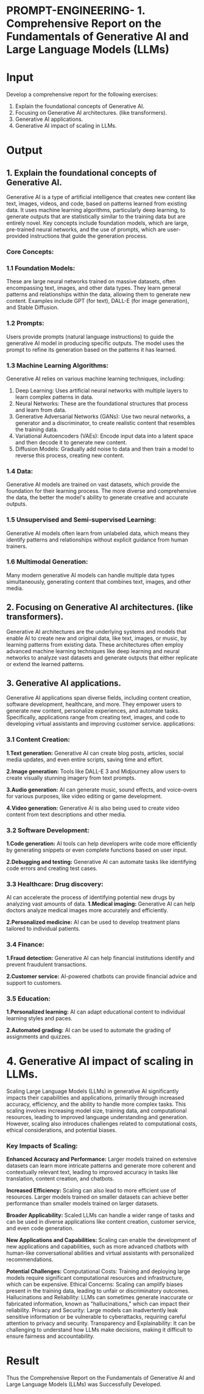 # PROMPT-ENGINEERING- 1.	Comprehensive Report on the Fundamentals of Generative AI and Large Language Models (LLMs)

# Input
Develop a comprehensive report for the following exercises:
1.	Explain the foundational concepts of Generative AI. 
2.	Focusing on Generative AI architectures. (like transformers).
3.	Generative AI applications.
4.	Generative AI impact of scaling in LLMs.

# Output
## 1. Explain the foundational concepts of Generative AI. 
   Generative AI is a type of artificial intelligence that creates new content like text, images, videos, and code, based on patterns learned
from existing data. It uses machine learning algorithms, particularly deep learning, to generate outputs that are statistically similar to the 
training data but are entirely novel. Key concepts include foundation models, which are large, pre-trained neural networks, and the use of 
prompts, which are user-provided instructions that guide the generation process. 
### Core Concepts:
### 1.1 Foundation Models:
These are large neural networks trained on massive datasets, often encompassing text, images, and other data types. They learn general patterns and
relationships within the data, allowing them to generate new content.
Examples include GPT (for text), DALL-E (for image generation), and Stable Diffusion. 
### 1.2 Prompts: 
Users provide prompts (natural language instructions) to guide the generative AI model in producing specific outputs. The model uses the 
prompt to refine its generation based on the patterns it has learned. 
### 1.3 Machine Learning Algorithms: 
Generative AI relies on various machine learning techniques, 
including:
   1. Deep Learning: Uses artificial neural networks with multiple layers to learn complex patterns in data.
   2. Neural Networks: These are the foundational structures that process and learn from data. 
   3. Generative Adversarial Networks (GANs): Use two neural networks, a generator and a discriminator, to create realistic content that resembles the training data. 
   4. Variational Autoencoders (VAEs): Encode input data into a latent space and then decode it to generate new content. 
   5. Diffusion Models: Gradually add noise to data and then train a model to reverse this process, creating new content. 
### 1.4 Data:
   Generative AI models are trained on vast datasets, which provide the foundation for their learning process. The more diverse and comprehensive the
data, the better the model's ability to generate creative and accurate outputs. 
### 1.5 Unsupervised and Semi-supervised Learning:
   Generative AI models often learn from unlabeled data, which means they identify patterns
and relationships without explicit guidance from human trainers.
### 1.6 Multimodal Generation:
 Many modern generative AI models can handle multiple data types simultaneously, generating content that combines text, images, and other media.

## 2. Focusing on Generative AI architectures. (like transformers).
   Generative AI architectures are the underlying systems and models that enable AI to create new and original data, like text, images, or music,
by learning patterns from existing data. These architectures often employ advanced machine learning techniques like deep learning and neural
networks to analyze vast datasets and generate outputs that either replicate or extend the learned patterns. 

## 3. Generative AI applications.
   Generative AI applications span diverse fields, including content creation, software development, healthcare, and more. They empower users to generate new content,
personalize experiences, and automate tasks. Specifically, applications range from creating text, images, and code to developing virtual assistants and improving customer service. 
applications:
### 3.1 Content Creation:
**1.Text generation:** Generative AI can create blog posts, articles, social media updates, and even entire scripts, saving time and effort. 

**2.Image generation:** Tools like DALL-E 3 and Midjourney allow users to create visually stunning imagery from text prompts. 

**3.Audio generation:** AI can generate music, sound effects, and voice-overs for various purposes, like video editing or game development. 

**4.Video generation:** Generative AI is also being used to create video content from text descriptions and other media. 

### 3.2 Software Development:
**1.Code generation:** AI tools can help developers write code more efficiently by generating snippets or even complete 
functions based on user input.

**2.Debugging and testing:** Generative AI can automate tasks like identifying code errors and creating test cases. 

### 3.3 Healthcare: Drug discovery:
AI can accelerate the process of identifying potential new drugs by analyzing vast amounts of data. 
**1.Medical imaging:** Generative AI can help doctors analyze medical images more accurately and efficiently. 

**2.Personalized medicine:** AI can be used to develop treatment plans tailored to individual patients.

### 3.4 Finance: 
**1.Fraud detection:** Generative AI can help financial institutions identify and prevent fraudulent transactions.

**2.Customer service:** AI-powered chatbots can provide financial advice and support to customers. 

### 3.5 Education:
**1.Personalized learning:** AI can adapt educational content to individual learning styles and paces.

**2.Automated grading:** AI can be used to automate the grading of assignments and quizzes.

# 4. Generative AI impact of scaling in LLMs.
   Scaling Large Language Models (LLMs) in generative AI significantly impacts their capabilities and applications, primarily through increased accuracy,
efficiency, and the ability to handle more complex tasks. This scaling involves increasing model size, training data, and computational resources, leading 
to improved language understanding and generation. However, scaling also introduces challenges related to computational costs, ethical considerations, and potential biases. 

 ### Key Impacts of Scaling:
**Enhanced Accuracy and Performance:** Larger models trained on extensive datasets can learn more intricate patterns and generate more coherent and
contextually relevant text, leading to improved accuracy in tasks like translation, content creation, and chatbots. 

**Increased Efficiency:** Scaling can also lead to more efficient use of resources. Larger models trained on smaller datasets can achieve better
performance than smaller models trained on larger datasets. 

**Broader Applicability:** Scaled LLMs can handle a wider range of tasks and can be used in diverse applications like content creation,
customer service, and even code generation. 

**New Applications and Capabilities:** Scaling can enable the development of new applications and capabilities, such as more advanced chatbots with human-like conversational 
abilities and virtual assistants with personalized recommendations. 

**Potential Challenges:** Computational Costs: Training and deploying large models require significant computational resources and infrastructure, which can be expensive. 
Ethical Concerns: Scaling can amplify biases present in the training data, leading to unfair or discriminatory outcomes. 
Hallucinations and Reliability: LLMs can sometimes generate inaccurate or fabricated information, known as "hallucinations," which can impact their reliability. 
Privacy and Security: Large models can inadvertently leak sensitive information or be vulnerable to cyberattacks, requiring careful attention to privacy and security. 
Transparency and Explainability: It can be challenging to understand how LLMs make decisions, making it difficult to ensure fairness and accountability. 

# Result
Thus the Comprehensive Report on the Fundamentals of Generative AI and Large Language Models (LLMs) was Successfully Developed.
